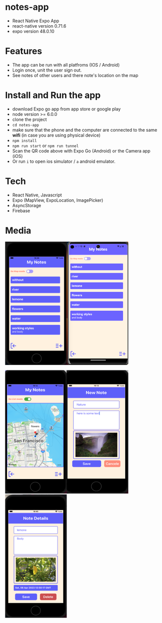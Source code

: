 # notes-app
- React Native Expo App
- react-native version 0.71.6
- expo version 48.0.10

# Features
- The app can be run with all platfroms (IOS / Android)
- Login once, unit the user sign out.
- See notes of other users and there note's location on the map

# Install and Run the app
- download Expo go app from app store or google play
- node version >= 6.0.0
- clone the project
- `cd notes-app`
- make sure that the phone and the computer are connected to the same **wifi** (in case you are using physical device)
- `npm install`
- `npm run start` or `npm run tunnel`
- Scan the QR code above with Expo Go (Android) or the Camera app (iOS)
- Or run `i` to open ios simulator / `a` android emulator. 


# Tech
- React Native, Javascript
- Expo (MapView, ExpoLocation, ImagePicker)
- AsyncStorage
- Firebase

# Media
<img src="assets/readmeAssets/IOS-HomeScreen.png" width="200" height="400" ><img src="assets/readmeAssets/Android-HomeScreen.png" width="200" height="400" >

<img src="assets/readmeAssets/IOS-MapMode.png" width="200" height="400" ><img src="assets/readmeAssets/IOS-AddNoteScreen.png" width="200" height="400" ><img src="assets/readmeAssets/IOS-NoteScreen.png" width="200" height="400" >
